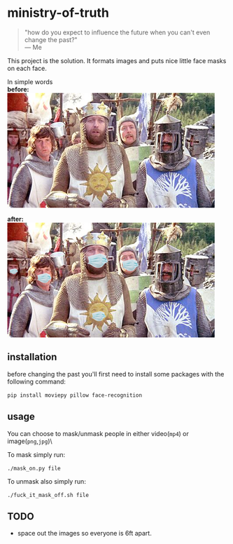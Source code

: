 # ministry-of-truth

> "how do you expect to influence the future when you can't even change the past?"\
— Me

This project is the solution. It formats images and puts nice little face masks on each face.

In simple words\
**before:**\
![before](holly_grail_unsafe.jpg)

**after:**\
![after](holly_grail_safe.png)

## installation 

before changing the past you'll first need to install some packages with the following command:
```
pip install moviepy pillow face-recognition
```

## usage
You can choose to mask/unmask people in either video(`mp4`) or image(`png`,`jpg`)\

To mask simply run:
```
./mask_on.py file
```

To unmask also simply run:
```
./fuck_it_mask_off.sh file
```

## TODO

- space out the images so everyone is 6ft apart.
